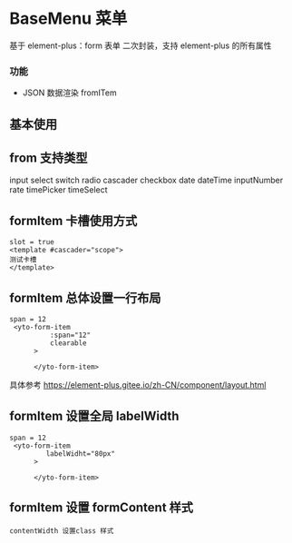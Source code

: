 # BaseMenu 菜单

基于 element-plus：form 表单 二次封装，支持 element-plus 的所有属性

### 功能

- JSON 数据渲染 fromITem

## 基本使用

<demo src="./index.vue"></demo>

## from 支持类型

input select switch radio cascader checkbox
date dateTime inputNumber rate timePicker timeSelect

## formItem 卡槽使用方式

```
slot = true
<template #cascader="scope">
测试卡槽
</template>

```

<demo src="./slot.vue"></demo>

## formItem 总体设置一行布局

```
span = 12
 <yto-form-item
          :span="12"
          clearable
      >

      </yto-form-item>

```

具体参考 https://element-plus.gitee.io/zh-CN/component/layout.html
<demo src="./slot.vue"></demo>

## formItem 设置全局 labelWidth

```
span = 12
 <yto-form-item
         labelWidht="80px"
      >

      </yto-form-item>

```

## formItem 设置 formContent 样式

```
contentWidth 设置class 样式

```

<demo src="./otherStyle.vue"></demo>
